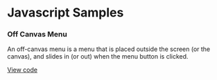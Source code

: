 # Javascript Samples

### Off Canvas Menu

An off-canvas menu is a menu that is placed outside the screen (or the canvas), and slides in (or out) when the menu button is clicked.

[View code](off-canvas-menu/)